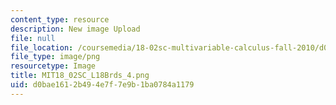 ```yaml
---
content_type: resource
description: New image Upload
file: null
file_location: /coursemedia/18-02sc-multivariable-calculus-fall-2010/d0bae1612b494e7f7e9b1ba0784a1179_MIT18_02SC_L18Brds_4.png
file_type: image/png
resourcetype: Image
title: MIT18_02SC_L18Brds_4.png
uid: d0bae161-2b49-4e7f-7e9b-1ba0784a1179
---
```

